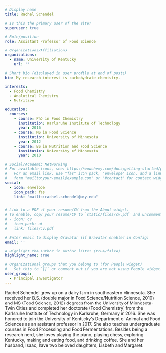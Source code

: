 ```yaml
---
# Display name
title: Rachel Schendel

# Is this the primary user of the site?
superuser: true

# Role/position
role: Assistant Professor of Food Science 

# Organizations/Affiliations
organizations:
  - name: University of Kentucky
    url: ''

# Short bio (displayed in user profile at end of posts)
bio: My research interest is carbohydrate chemistry.

interests:
  - Food Chemistry
  - Analutical Chemistry
  - Nutrition

education:
  courses:
    - course: PhD in Food Chemistry
      institution: Karlsruhe Institute of Technology
      year: 2016
    - course: MS in Food Science
      institution: University of Minnesota
      year: 2012
    - course: BS in Nutrition and Food Science
      institution: University of Minnesota
      year: 2010

# Social/Academic Networking
# For available icons, see: https://wowchemy.com/docs/getting-started/page-builder/#icons
#   For an email link, use "fas" icon pack, "envelope" icon, and a link in the
#   form "mailto:your-email@example.com" or "#contact" for contact widget.
social:
  - icon: envelope
    icon_pack: fas
    link: "mailto:rachel.schendel@uky.edu"

  
# Link to a PDF of your resume/CV from the About widget.
# To enable, copy your resume/CV to `static/files/cv.pdf` and uncomment the lines below.
# - icon: cv
#   icon_pack: ai
#   link: files/cv.pdf

# Enter email to display Gravatar (if Gravatar enabled in Config)
email: ''

# Highlight the author in author lists? (true/false)
highlight_name: true

# Organizational groups that you belong to (for People widget)
#   Set this to `[]` or comment out if you are not using People widget.
user_groups:
  - Principal Investigator
---
```


Rachel Schendel grew up on a dairy farm in southeastern Minnesota. She received her B.S. (double major in Food Science/Nutrition Science, 2010) and MS (Food Science, 2012) degrees from the University of Minnesota-Twin Cities and completed her doctorate (Food Chemistry) from the Karlsruhe Institute of Technology in Karlsruhe, Germany in 2016. She was honored to join the University of Kentucky’s Department of Animal and Food Sciences as an assistant professor in 2017. She also teaches undergraduate courses in Food Processing and Food Fermentations. Besides being a research nerd, she loves playing the piano, playing chess, exploring Kentucky, making and eating food, and drinking coffee. She and her husband, Isaac, have two beloved daughters, Lisbeth and Margaret.  
